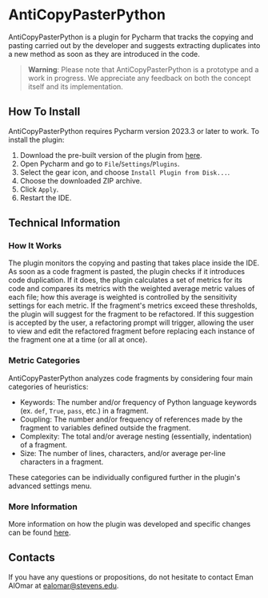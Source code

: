 # AntiCopyPasterPython

AntiCopyPasterPython is a plugin for Pycharm that tracks the copying and pasting carried out by the developer and
suggests extracting duplicates into a new method as soon as they are introduced in the code.

> **Warning**: Please note that AntiCopyPasterPython is a prototype and a work in progress. We appreciate any feedback
> on both the concept itself and its implementation.

## How To Install

AntiCopyPasterPython requires Pycharm version 2023.3 or later to work. To install the plugin:

1. Download the pre-built version of the plugin from 
   [here](https://github.com/SE4AIResearch/AntiCopyPaster_Python_Fall2023/releases/tag/v1.0).
2. Open Pycharm and go to `File`/`Settings`/`Plugins`.
3. Select the gear icon, and choose `Install Plugin from Disk...`.
4. Choose the downloaded ZIP archive.
5. Click `Apply`.
6. Restart the IDE.

## Technical Information

### How It Works

The plugin monitors the copying and pasting that takes place inside the IDE. As soon as a code fragment is pasted,
the plugin checks if it introduces code duplication. If it does, the plugin calculates a set of metrics for its code
and compares its metrics with the weighted average metric values of each file; how this average is weighted is
controlled by the sensitivity settings for each metric. If the fragment's metrics exceed these thresholds, the plugin
will suggest for the fragment to be refactored. If this suggestion is accepted by the user, a refactoring prompt will
trigger, allowing the user to view and edit the refactored fragment before replacing each instance of the fragment
one at a time (or all at once).

### Metric Categories

AntiCopyPasterPython analyzes code fragments by considering four main categories of heuristics:

* Keywords: The number and/or frequency of Python language keywords (ex. `def`, `True`, `pass`, etc.) in a fragment.
* Coupling: The number and/or frequency of references made by the fragment to variables defined outside the fragment.
* Complexity: The total and/or average nesting (essentially, indentation) of a fragment.
* Size: The number of lines, characters, and/or average per-line characters in a fragment.

These categories can be individually configured further in the plugin's advanced settings menu.

### More Information
More information on how the plugin was developed and specific changes can be found [here](https://se4airesearch.github.io/AntiCopyPaster_Python_Website_Fall2023/index.html).

## Contacts

If you have any questions or propositions, do not hesitate to contact Eman AlOmar at ealomar@stevens.edu.
